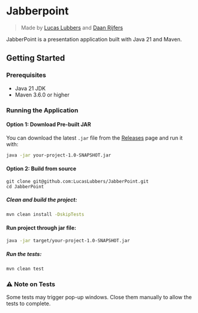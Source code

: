 # Jabberpoint

> Made by [Lucas Lubbers](https://github.com/LucasLubbers) and [Daan Rijfers](https://github.com/DaanRijfers)

JabberPoint is a presentation application built with Java 21 and Maven.

## Getting Started

### Prerequisites
- Java 21 JDK
- Maven 3.6.0 or higher

### Running the Application
#### Option 1: Download Pre-built JAR
You can download the latest `.jar` file from the [Releases](https://github.com/LucasLubbers/JabberPoint/releases) page and run it with:
```bash
java -jar your-project-1.0-SNAPSHOT.jar
```

#### Option 2: Build from source
```
git clone git@github.com:LucasLubbers/JabberPoint.git
cd JabberPoint
```

##### Clean and build the project:
```bash
mvn clean install -DskipTests
```

#### Run project through jar file:
```bash
java -jar target/your-project-1.0-SNAPSHOT.jar
```

##### Run the tests:
```bash
mvn clean test
```

### ⚠️ Note on Tests
Some tests may trigger pop-up windows. Close them manually to allow the tests to complete.
